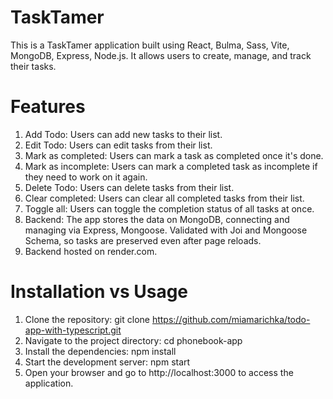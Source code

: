 # TaskTamer

This is a TaskTamer application built using React, Bulma, Sass, Vite, MongoDB, Express, Node.js. It allows users to create, manage, and track their tasks.

# Features
1. Add Todo: Users can add new tasks to their list.
2. Edit Todo: Users can edit tasks from their list.
3. Mark as completed: Users can mark a task as completed once it's done.
4. Mark as incomplete: Users can mark a completed task as incomplete if they need to work on it again.
5. Delete Todo: Users can delete tasks from their list.
6. Clear completed: Users can clear all completed tasks from their list.
7. Toggle all: Users can toggle the completion status of all tasks at once.
8. Backend: The app stores the data on MongoDB, connecting and managing via Express, Mongoose. Validated with Joi and Mongoose Schema, so tasks are preserved even after page reloads.
9. Backend hosted on render.com.

# Installation vs Usage
1. Clone the repository:
git clone https://github.com/miamarichka/todo-app-with-typescript.git
2. Navigate to the project directory:
cd phonebook-app
3. Install the dependencies:
npm install
4. Start the development server:
npm start
5. Open your browser and go to http://localhost:3000 to access the application.
